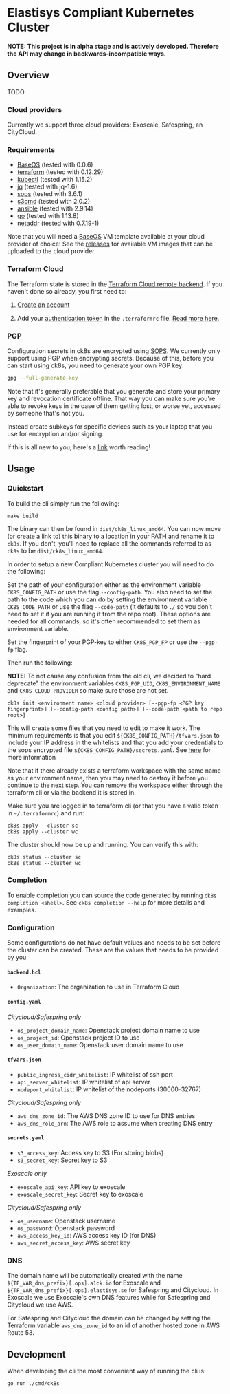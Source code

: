 Elastisys Compliant Kubernetes Cluster
======================================

**NOTE: This project is in alpha stage and is actively developed.
Therefore the API may change in backwards-incompatible ways.**

## Overview

TODO

### Cloud providers

Currently we support three cloud providers: Exoscale, Safespring, an CityCloud.

### Requirements

- [BaseOS](https://github.com/elastisys/ck8s-base-vm) (tested with 0.0.6)
- [terraform](https://www.terraform.io/downloads.html) (tested with 0.12.29)
- [kubectl](https://github.com/kubernetes/kubernetes/releases) (tested with 1.15.2)
- [jq](https://github.com/stedolan/jq) (tested with jq-1.6)
- [sops](https://github.com/mozilla/sops) (tested with 3.6.1)
- [s3cmd](https://s3tools.org/s3cmd) (tested with 2.0.2)
- [ansible](https://www.ansible.com) (tested with 2.9.14)
- [go](https://golang.org) (tested with 1.13.8)
- [netaddr](https://pypi.org/project/netaddr/) (tested with 0.7.19-1)

Note that you will need a [BaseOS](https://github.com/elastisys/ck8s-base-vm) VM template available at your cloud provider of choice!
See the [releases](https://github.com/elastisys/ck8s-base-vm/releases) for available VM images that can be uploaded to the cloud provider.

### Terraform Cloud

The Terraform state is stored in the [Terraform Cloud remote backend](https://www.terraform.io/docs/backends/types/remote.html).
If you haven't done so already, you first need to:

1. [Create an account](https://app.terraform.io/signup/account)

2. Add your [authentication token](https://app.terraform.io/app/settings/tokens) in the `.terraformrc` file.
[Read more here](https://www.terraform.io/docs/enterprise/free/index.html#configure-access-for-the-terraform-cli).

### PGP

Configuration secrets in ck8s are encrypted using [SOPS](https://github.com/mozilla/sops).
We currently only support using PGP when encrypting secrets.
Because of this, before you can start using ck8s, you need to generate your own PGP key:

```bash
gpg --full-generate-key
```

Note that it's generally preferable that you generate and store your primary key and revocation certificate offline.
That way you can make sure you're able to revoke keys in the case of them getting lost, or worse yet, accessed by someone that's not you.

Instead create subkeys for specific devices such as your laptop that you use for encryption and/or signing.

If this is all new to you, here's a [link](https://riseup.net/en/security/message-security/openpgp/best-practices) worth reading!

## Usage

### Quickstart

To build the cli simply run the following:

```
make build
```

The binary can then be found in `dist/ck8s_linux_amd64`.
You can now move (or create a link to) this binary to a location in your PATH and rename it to `ck8s`.
If you don't, you'll need to replace all the commands referred to as `ck8s` to be `dist/ck8s_linux_amd64`.

In order to setup a new Compliant Kubernetes cluster you will need to do the following:

Set the path of your configuration either as the environment variable `CK8S_CONFIG_PATH` or use the flag `--config-path`.
You also need to set the path to the code which you can do by setting the environment variable `CK8S_CODE_PATH` or use the flag `--code-path` (it defaults to `./` so you don't need to set it if you are running it from the repo root).
These options are needed for all commands, so it's often recommended to set them as environment variable.

Set the fingerprint of your PGP-key to either `CK8S_PGP_FP` or use the `--pgp-fp` flag.

Then run the following:

**NOTE:** To not cause any confusion from the old cli, we decided to "hard deprecate" the environment variables `CK8S_PGP_UID`, `CK8S_ENVIRONMENT_NAME` and `CK8S_CLOUD_PROVIDER` so make sure those are not set.

```
ck8s init <environment name> <cloud provider> [--pgp-fp <PGP key fingerprint>] [--config-path <config path>] [--code-path <path to repo root>]
```

This will create some files that you need to edit to make it work.
The minimum requirements is that you edit `${CK8S_CONFIG_PATH}/tfvars.json` to include your IP address in the whitelists and that you add your credentials to the sops encrypted file `${CK8S_CONFIG_PATH}/secrets.yaml`.
See [here](#configuration) for more information

Note that if there already exists a terraform workspace with the same name as your environment name, then you may need to destroy it  before you continue to the next step.
You can remove the workspace either through the terraform cli or via the backend it is stored in.

Make sure you are logged in to terraform cli (or that you have a valid token in `~/.terraformrc`) and run:

```
ck8s apply --cluster sc
ck8s apply --cluster wc
```

The cluster should now be up and running. You can verify this with:

```
ck8s status --cluster sc
ck8s status --cluster wc
```

### Completion

To enable completion you can source the code generated by running `ck8s completion <shell>`.
See `ck8s completion --help` for more details and examples.

### Configuration

Some configurations do not have default values and needs to be set before the cluster can be created.
These are the values that needs to be provided by you

#### `backend.hcl`

* `Organization`: The organization to use in Terraform Cloud

#### `config.yaml`

*Citycloud/Safespring only*

* `os_project_domain_name`: Openstack project domain name to use
* `os_project_id`: Openstack project ID to use
* `os_user_domain_name`: Openstack user domain name to use

#### `tfvars.json`

* `public_ingress_cidr_whitelist`: IP whitelist of ssh port
* `api_server_whitelist`: IP whitelist of api server
* `nodeport_whitelist`: IP whitelist of the nodeports (30000-32767)

*Citycloud/Safespring only*

* `aws_dns_zone_id`: The AWS DNS zone ID to use for DNS entries
* `aws_dns_role_arn`: The AWS role to assume when creating DNS entry

#### `secrets.yaml`

* `s3_access_key`: Access key to S3 (For storing blobs)
* `s3_secret_key`: Secret key to S3

*Exoscale only*

* `exoscale_api_key`: API key to exoscale
* `exoscale_secret_key`: Secret key to exoscale

*Citycloud/Safespring only*

* `os_username`: Openstack username
* `os_password`: Openstack password
* `aws_access_key_id`: AWS access key ID (for DNS)
* `aws_secret_access_key`: AWS secret key

### DNS

The domain name will be automatically created with the name `${TF_VAR_dns_prefix}[.ops].a1ck.io` for Exoscale and `${TF_VAR_dns_prefix}[.ops].elastisys.se` for Safespring and Citycloud.
In Exoscale we use Exoscale's own DNS features while for Safespring and Citycloud we use AWS.

For Safespring and Citycloud the domain can be changed by setting the Terraform variable `aws_dns_zone_id` to an id of another hosted zone in AWS Route 53.

## Development

When developing the cli the most convenient way of running the cli is:

```
go run ./cmd/ck8s
```
